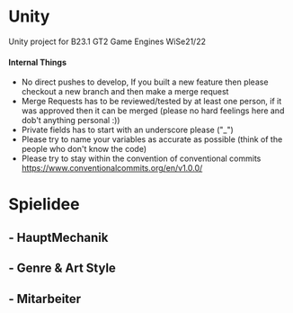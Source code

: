 ﻿# Unity
Unity project for B23.1 GT2 Game Engines WiSe21/22
#### Internal Things
- No direct pushes to develop, If you built a new feature then please checkout a new branch and then make a merge request
- Merge Requests has to be reviewed/tested by at least one person, if it was approved then it can be merged (please no hard feelings here and dob't anything personal :))
- Private fields has to start with an underscore please ("_")
- Please try to name your variables as accurate as possible (think of the people who don't know the code)
- Please try to stay within the convention of conventional commits https://www.conventionalcommits.org/en/v1.0.0/

# Spielidee

## - HauptMechanik

## - Genre & Art Style

## - Mitarbeiter
